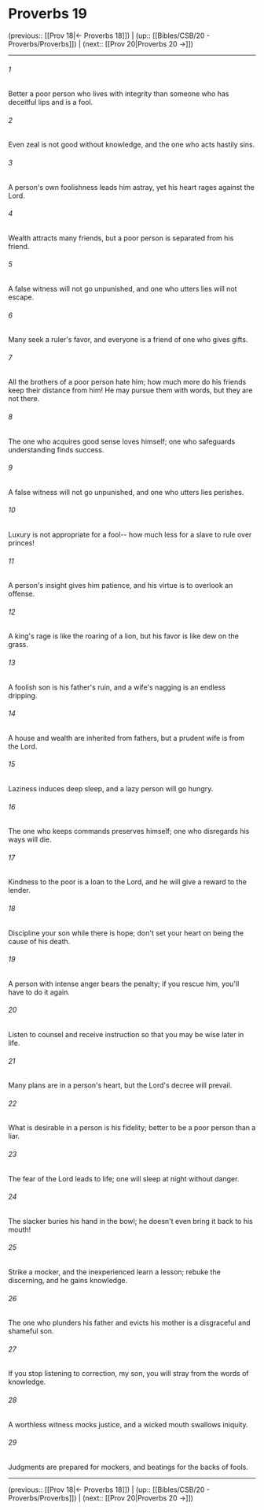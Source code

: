 # Proverbs 19

(previous:: [[Prov 18|← Proverbs 18]]) | (up:: [[Bibles/CSB/20 - Proverbs/Proverbs]]) | (next:: [[Prov 20|Proverbs 20 →]])

***


###### 1 
Better a poor person who lives with integrity than someone who has deceitful lips and is a fool. 

###### 2 
Even zeal is not good without knowledge, and the one who acts hastily sins. 

###### 3 
A person's own foolishness leads him astray, yet his heart rages against the Lord. 

###### 4 
Wealth attracts many friends, but a poor person is separated from his friend. 

###### 5 
A false witness will not go unpunished, and one who utters lies will not escape. 

###### 6 
Many seek a ruler's favor, and everyone is a friend of one who gives gifts. 

###### 7 
All the brothers of a poor person hate him; how much more do his friends keep their distance from him! He may pursue them with words, but they are not there. 

###### 8 
The one who acquires good sense loves himself; one who safeguards understanding finds success. 

###### 9 
A false witness will not go unpunished, and one who utters lies perishes. 

###### 10 
Luxury is not appropriate for a fool-- how much less for a slave to rule over princes! 

###### 11 
A person's insight gives him patience, and his virtue is to overlook an offense. 

###### 12 
A king's rage is like the roaring of a lion, but his favor is like dew on the grass. 

###### 13 
A foolish son is his father's ruin, and a wife's nagging is an endless dripping. 

###### 14 
A house and wealth are inherited from fathers, but a prudent wife is from the Lord. 

###### 15 
Laziness induces deep sleep, and a lazy person will go hungry. 

###### 16 
The one who keeps commands preserves himself; one who disregards his ways will die. 

###### 17 
Kindness to the poor is a loan to the Lord, and he will give a reward to the lender. 

###### 18 
Discipline your son while there is hope; don't set your heart on being the cause of his death. 

###### 19 
A person with intense anger bears the penalty; if you rescue him, you'll have to do it again. 

###### 20 
Listen to counsel and receive instruction so that you may be wise later in life. 

###### 21 
Many plans are in a person's heart, but the Lord's decree will prevail. 

###### 22 
What is desirable in a person is his fidelity; better to be a poor person than a liar. 

###### 23 
The fear of the Lord leads to life; one will sleep at night without danger. 

###### 24 
The slacker buries his hand in the bowl; he doesn't even bring it back to his mouth! 

###### 25 
Strike a mocker, and the inexperienced learn a lesson; rebuke the discerning, and he gains knowledge. 

###### 26 
The one who plunders his father and evicts his mother is a disgraceful and shameful son. 

###### 27 
If you stop listening to correction, my son, you will stray from the words of knowledge. 

###### 28 
A worthless witness mocks justice, and a wicked mouth swallows iniquity. 

###### 29 
Judgments are prepared for mockers, and beatings for the backs of fools.

***

(previous:: [[Prov 18|← Proverbs 18]]) | (up:: [[Bibles/CSB/20 - Proverbs/Proverbs]]) | (next:: [[Prov 20|Proverbs 20 →]])
